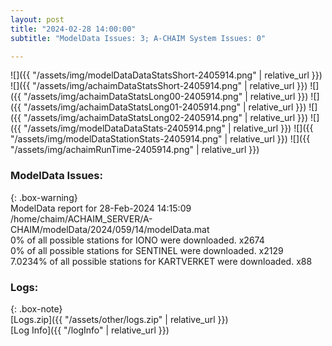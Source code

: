 ```yaml
---
layout: post
title: "2024-02-28 14:00:00"
subtitle: "ModelData Issues: 3; A-CHAIM System Issues: 0"

---
```


![]({{ "/assets/img/modelDataDataStatsShort-2405914.png" | relative_url }})
![]({{ "/assets/img/achaimDataStatsShort-2405914.png" | relative_url }})
![]({{ "/assets/img/achaimDataStatsLong00-2405914.png" | relative_url }})
![]({{ "/assets/img/achaimDataStatsLong01-2405914.png" | relative_url }})
![]({{ "/assets/img/achaimDataStatsLong02-2405914.png" | relative_url }})
![]({{ "/assets/img/modelDataDataStats-2405914.png" | relative_url }})
![]({{ "/assets/img/modelDataStationStats-2405914.png" | relative_url }})
![]({{ "/assets/img/achaimRunTime-2405914.png" | relative_url }})


### ModelData Issues:  
  
{: .box-warning}  
 ModelData report for 28-Feb-2024 14:15:09   
 /home/chaim/ACHAIM_SERVER/A-CHAIM/modelData/2024/059/14/modelData.mat   
 0% of all possible stations for IONO were downloaded. x2674   
 0% of all possible stations for SENTINEL were downloaded. x2129   
 7.0234% of all possible stations for KARTVERKET were downloaded. x88   
  


### Logs:  
  
{: .box-note}  
[Logs.zip]({{ "/assets/other/logs.zip" | relative_url }})  
[Log Info]({{ "/logInfo" | relative_url }})  
